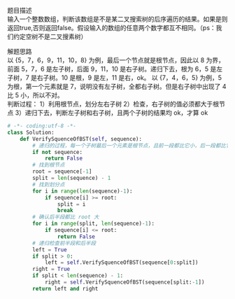 
题目描述  
输入一个整数数组，判断该数组是不是某二叉搜索树的后序遍历的结果。如果是则返回true,否则返回false。假设输入的数组的任意两个数字都互不相同。（ps：我们约定空树不是二叉搜素树）  

解题思路  
以 {5，7，6，9，11，10，8} 为例，最后一个节点就是根节点，因此以 8 为界，前面 5，7，6 是左子树，后面 9，11，10 是右子树。递归下去，根为 6，5 是左子树，7 是右子树。10 是根，9 是左，11 是右，ok。 以 {7，4，6，5} 为例，5 为根，第一个元素就是 7，说明没有左子树，全都右子树。但是右子树中出现了 4 比 5 小，所以不对。  
判断过程： 1）利用根节点，划分左右子树 2）检查，右子树的值必须都大于根节点 3）递归下去，判断左子树和右子树，且两个子树的结果均 ok，才算 ok  


```python 
# -*- coding:utf-8 -*-
class Solution:
    def VerifySquenceOfBST(self, sequence):
        # 递归的过程，每一个子树最后一个元素是根节点，且前一段都比它小，后一段都比它大
        if not sequence:
            return False 
        # 找到根节点  
        root = sequence[-1] 
        split = len(sequence) - 1 
        # 找到划分点  
        for i in range(len(sequence)-1):
            if sequence[i] >= root:
                split = i 
                break 
        # 确认后半段都比 root 大  
        for i in range(split, len(sequence)-1):
            if sequence[i] <= root:
                return False 
        # 递归检查前半段和后半段  
        left = True 
        if split > 0:
            left = self.VerifySquenceOfBST(sequence[0:split]) 
        right = True 
        if split < len(sequence) - 1:
            right = self.VerifySquenceOfBST(sequence[split:-1]) 
        return left and right 
```
